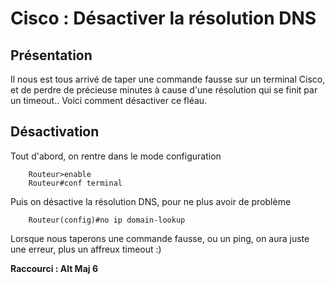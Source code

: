 # Cisco : Désactiver la résolution DNS

## Présentation

Il nous est tous arrivé de taper une commande fausse sur un terminal Cisco, et de perdre de précieuse minutes à cause d'une résolution qui se finit par un timeout.. Voici comment désactiver ce fléau.

## Désactivation

Tout d'abord, on rentre dans le mode configuration

```cisco
    Routeur>enable
    Routeur#conf terminal
```

Puis on désactive la résolution DNS, pour ne plus avoir de problème

```cisco
    Routeur(config)#no ip domain-lookup
```

Lorsque nous taperons une commande fausse, ou un ping, on aura juste une erreur, plus un affreux timeout :)

**Raccourci : Alt Maj 6**
